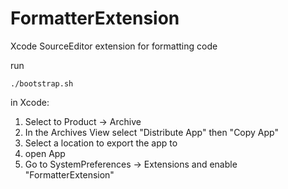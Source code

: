 # FormatterExtension

Xcode SourceEditor extension for formatting code

run 
```
./bootstrap.sh
```

in Xcode:
1. Select to Product -> Archive
2. In the Archives View select "Distribute App" then "Copy App"
3. Select a location to export the app to
4. open App
5. Go to SystemPreferences -> Extensions and enable "FormatterExtension"